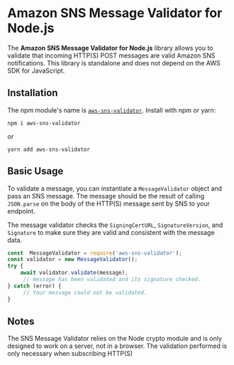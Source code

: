 # Amazon SNS Message Validator for Node.js

The **Amazon SNS Message Validator for Node.js** library allows you to validate
that incoming HTTP(S) POST messages are valid Amazon SNS notifications. This
library is standalone and does not depend on the AWS SDK for JavaScript.

## Installation

The npm module's name is [`aws-sns-validator`](https://www.npmjs.com/package/aws-sns-validator). Install with npm or yarn:

```
npm i aws-sns-validator
```

or

```
yarn add aws-sns-validator
```

## Basic Usage

To validate a message, you can instantiate a `MessageValidator` object and pass
an SNS message. The message should be
the result of calling `JSON.parse` on the body of the HTTP(S) message sent by
SNS to your endpoint.

The message validator checks the `SigningCertURL`, `SignatureVersion`, and
`Signature` to make sure they are valid and consistent with the message data.

```javascript
const  MessageValidator = require('aws-sns-validator');
const validator = new MessageValidator();
try {
    await validator.validate(message);
     // message has been validated and its signature checked.
} catch (error) {
     // Your message could not be validated.
}
```

## Notes

The SNS Message Validator relies on the Node crypto module and is only designed
to work on a server, not in a browser. The validation performed is only
necessary when subscribing HTTP(S)